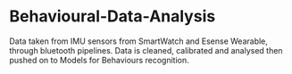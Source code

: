 # Behavioural-Data-Analysis
Data taken from IMU sensors from SmartWatch and Esense Wearable, through bluetooth pipelines. Data is cleaned, calibrated and analysed then pushed on to Models for Behaviours recognition.

